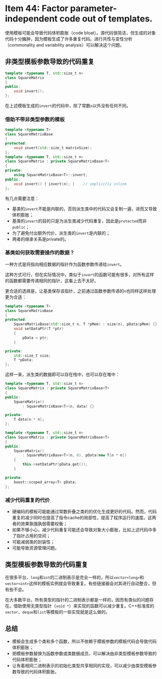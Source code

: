 # Item 44: Factor parameter-independent code out of templates.

使用模板可能会导致代码体积膨胀（code bloat）。源代码很简洁，但生成的对象代码十分臃肿，因为模板生成了许多重复代码。进行共性与变性分析（commonality and variability analysis）可以解决这个问题。

## 非类型模板参数导致的代码重复

```cpp
template <typename T, std::size_t n>
class SquareMatrix
{
public:
    void invert();
};
```

在上述模板生成的`invert`的代码中，除了常数`n`以外没有任何不同。

### 借助不带非类型参数的模板

```cpp
template <typename T>
class SquareMatrixBase
{
protected:
    void invert(std::size_t matrixSize);
};
template <typename T, std::size_t n>
class SquareMatrix : private SquareMatrixBase<T>
{
private:
    using SquareMatrixBase<T>::invert; 
public:
    void invert() { invert(n); }    // implicitly inline
};
```

有几点需要注意：

- 基类的`invert`不能是内联的，否则派生类中的代码又会复制一遍，进而又导致体积膨胀；
- 基类的`invert`的目的只是为派生类减少代码重复，因此是`protected`而非`public`；
- 为了避免付出额外代价，派生类的`invert`是内联的；
- 两者的继承关系是private的。

### 基类如何获取需要操作的数据？

一种方式是将指向相应数据的指针作为函数参数传递给`invert`。

这种方式可行，但在实际情况中，类似于`invert`的函数可能有很多，对所有这样的函数都需要传递相同的指针，这看上去不太好。

更合适的选择是，让基类保存该指针，之前通过函数参数传递的`n`也同样这样处理更为合适：

```cpp
template <typename T>
class SquareMatrixBase
{
protected:
    SquareMatrixBase(std::size_t n, T *pMem) : size(n), pData(pMem) {}
    void setDataPtr(T *ptr)
    {
        pData = ptr;
    }

private:
    std::size_t size;
    T *pData;
};
```

这样一来，派生类的数据即可以存在栈中，也可以存在堆中：

```cpp
template <typename T, std::size_t n>
class SquareMatrix : private SquareMatrixBase<T>
{
public:
    SquareMatrix()
        : SquareMatrixBase<T>(n, data) {}

private:
    T data[n * n];
};
```

```cpp
template <typename T, std::size_t n>
class SquareMatrix : private SquareMatrixBase<T>
{
public:
    SquareMatrix()
        : SquareMatrixBase<T>(n, 0), pData(new T[n * n])
    {
        this->setDataPtr(pData.get());
    }

private:
    boost::scoped_array<T> pData;
};
```

### 减少代码重复的代价

- 硬编码的模板可能能通过常数折叠之类的的优化生成更好的代码。然而，代码重复的减少同时也提高了指令cache的局部性，提高了程序运行的速度。这两者的效果孰强孰弱需要权衡；
- 如果不够小心，减少代码重复可能还会导致对象大小膨胀，比如上述代码中多了指针占用的空间；
- 可能减弱类的封装性；
- 可能导致资源管理问题。

## 类型模板参数导致的代码重复

在很多平台，`long`和`int`的二进制表示是完全一样的，所以`vector<long>`和`vector<int>`这样的模板实例就会导致重复。有些链接器会对其进行自动整合，但有些不会。

在大多数平台，所有类型的指针的二进制表示都是一样的，因而有类似的问题存在。借助使用无类型指针（`void *`）来实现的函数可以减少重复。C++标准库的`vector`、`deque`和`list`等模板的一些实现就是这么做的。

## 总结

- 模板会生成多个类和多个函数，所以不依赖于模板参数的模板代码会导致代码体积膨胀；
- 把模板参数替换为函数参数或类数据成员，可以解决由非类型模板参数导致的代码体积膨胀；
- 让有着相同二进制表示的初始化类型共享相同的实现，可以减少由类型模板参数导致的代码体积膨胀。
